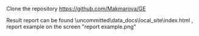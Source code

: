 Clone the repository https://github.com/Makmarova/GE

Result report can be found \uncommitted\data_docs\local_site\index.html , report example on the screen "report example.png"